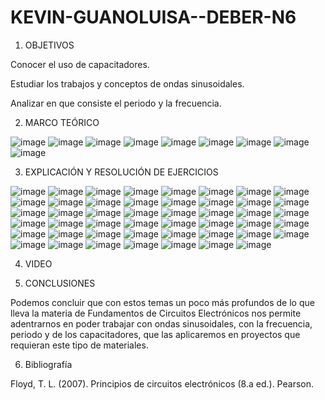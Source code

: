 # KEVIN-GUANOLUISA--DEBER-N6

1.	OBJETIVOS

Conocer el uso de capacitadores.

Estudiar los trabajos y conceptos de ondas sinusoidales.

Analizar en que consiste el periodo y la frecuencia.

2.	MARCO TEÓRICO

![image](https://user-images.githubusercontent.com/104913700/210430420-92b0da0d-87cc-4135-93b5-e73deda351ef.png)
![image](https://user-images.githubusercontent.com/104913700/210430467-de147157-ce7c-47b3-961f-a6da17ad04b2.png)
![image](https://user-images.githubusercontent.com/104913700/210430477-23fa9280-cbfb-4c43-9951-812983b343d7.png)
![image](https://user-images.githubusercontent.com/104913700/210430501-27d75eff-258d-453c-8df1-ac9e0317bf2f.png)
![image](https://user-images.githubusercontent.com/104913700/210430523-527e509b-964a-4159-9251-8a899f562d8a.png)
![image](https://user-images.githubusercontent.com/104913700/210430543-c116c924-3a87-4d6d-9d73-02f3d1ad80c5.png)
![image](https://user-images.githubusercontent.com/104913700/210430556-c662e852-dee0-438d-af89-00b24d567992.png)
![image](https://user-images.githubusercontent.com/104913700/210430568-08b3a598-650b-4c89-8e3a-5a5fbaf03d41.png)
![image](https://user-images.githubusercontent.com/104913700/210430595-23a64555-3dda-4e92-86d5-bf6d5494e81d.png)

3.	EXPLICACIÓN Y RESOLUCIÓN DE EJERCICIOS

![image](https://user-images.githubusercontent.com/104913700/210430675-2f323e54-29d1-4824-9f0c-04e42284aff9.png)
![image](https://user-images.githubusercontent.com/104913700/210430690-b7e17ab3-9fa9-46e8-b504-0ba9e058e00c.png)
![image](https://user-images.githubusercontent.com/104913700/210430702-4809da11-78dd-4119-ae42-7e651b0c4f6f.png)
![image](https://user-images.githubusercontent.com/104913700/210430714-3a78bbf9-aba7-441f-b251-650a8d16e0c3.png)
![image](https://user-images.githubusercontent.com/104913700/210430729-83a926ef-8f28-4a29-baff-bea0d4ba7b19.png)
![image](https://user-images.githubusercontent.com/104913700/210430744-49ecddf9-d254-41a7-9914-6db16021db60.png)
![image](https://user-images.githubusercontent.com/104913700/210430756-4baab67b-3eaf-4806-a4fc-6e6eb60a02b6.png)
![image](https://user-images.githubusercontent.com/104913700/210430764-63f1a4f5-f239-4def-9c51-c982b6369e12.png)
![image](https://user-images.githubusercontent.com/104913700/210430803-a9743df0-8eb6-48c1-be58-144fe8ccb831.png)
![image](https://user-images.githubusercontent.com/104913700/210430811-f5e8b053-1575-4f3b-8182-2485090d6ffe.png)
![image](https://user-images.githubusercontent.com/104913700/210430826-0654aac7-a4bf-4be9-aed4-9745b7964248.png)
![image](https://user-images.githubusercontent.com/104913700/210430870-3557985a-8f2c-4f82-85f1-0e878df817fb.png)
![image](https://user-images.githubusercontent.com/104913700/210430882-8de7f0a1-6ea4-4b30-9623-12f23af35575.png)
![image](https://user-images.githubusercontent.com/104913700/210430910-1fd4f2d5-f691-4864-ab3b-e17db38d156f.png)
![image](https://user-images.githubusercontent.com/104913700/210430928-21067379-3b29-4dcb-bf6b-4a9981f7fb68.png)
![image](https://user-images.githubusercontent.com/104913700/210430940-b8f01df9-e9e7-46e2-9f80-b4a6e7cf288b.png)
![image](https://user-images.githubusercontent.com/104913700/210430964-75fad0f2-10c6-4823-9cfb-83e617500438.png)
![image](https://user-images.githubusercontent.com/104913700/210430974-027a1a5f-3226-41e0-bedd-b6eca4a62e3a.png)
![image](https://user-images.githubusercontent.com/104913700/210430997-9d101a58-410d-484d-b948-5a47712873d5.png)
![image](https://user-images.githubusercontent.com/104913700/210431013-00953fd6-5d84-4125-86f4-ea07afe80381.png)
![image](https://user-images.githubusercontent.com/104913700/210431033-fff0da18-36a9-4210-98f9-5b47dd0c8a90.png)
![image](https://user-images.githubusercontent.com/104913700/210431049-a19770e2-7e65-40b1-9477-c14813f0f151.png)
![image](https://user-images.githubusercontent.com/104913700/210431060-ea35c83e-6526-4308-b4d0-00924356a175.png)
![image](https://user-images.githubusercontent.com/104913700/210431072-466c1602-8e1a-4a1b-b9db-391013e76821.png)
![image](https://user-images.githubusercontent.com/104913700/210431084-b2e21c0c-b29a-4079-aab3-f0953110d7c7.png)
![image](https://user-images.githubusercontent.com/104913700/210431108-4c8f2c41-e92d-4907-ad9a-654789660bcb.png)
![image](https://user-images.githubusercontent.com/104913700/210431121-bbe51a7d-d650-404a-bd35-3fc9c1025fee.png)
![image](https://user-images.githubusercontent.com/104913700/210431136-a8aa5eea-3f56-48e8-9780-f40114b6d679.png)
![image](https://user-images.githubusercontent.com/104913700/210431161-0c2e0c68-5cd8-49db-97db-6de71c568bf0.png)
![image](https://user-images.githubusercontent.com/104913700/210431177-e8f7fe4f-2d5d-49ac-857f-57c6b3149485.png)
![image](https://user-images.githubusercontent.com/104913700/210431206-4eaa6760-8c21-40ec-99de-5c77c95452e1.png)
![image](https://user-images.githubusercontent.com/104913700/210431222-50ac1049-0485-4fdd-937e-e2313429c738.png)
![image](https://user-images.githubusercontent.com/104913700/210431253-e79b8686-8c6d-4399-ac7d-bd20f3b4d063.png)
![image](https://user-images.githubusercontent.com/104913700/210431269-e4648ba2-8811-4739-83a6-b89a25237bd0.png)
![image](https://user-images.githubusercontent.com/104913700/210431301-700c76db-b7b8-45cc-9ded-1d759ee6cb33.png)
![image](https://user-images.githubusercontent.com/104913700/210431315-fc253f62-179c-4779-84c9-b55047e14bbf.png)
![image](https://user-images.githubusercontent.com/104913700/210431353-b05917c2-d567-49d8-b9fd-7566b1fdb27d.png)
![image](https://user-images.githubusercontent.com/104913700/210431370-fd1f979b-ffe5-4e93-8b60-0b915e9db868.png)
![image](https://user-images.githubusercontent.com/104913700/210431377-60302e37-ad91-401b-b2b2-953a95bde83b.png)
![image](https://user-images.githubusercontent.com/104913700/210431405-fa099229-f998-43de-98ac-87fb7c00fe3e.png)
![image](https://user-images.githubusercontent.com/104913700/210431422-02b06e41-ef53-4374-b7e3-ccb2fdcdc906.png)
![image](https://user-images.githubusercontent.com/104913700/210431431-e4f38b0d-6d07-4000-8cb4-680321d67d09.png)
![image](https://user-images.githubusercontent.com/104913700/210431459-0077f09d-90ae-4d96-8c76-09e1e8dafc54.png)
![image](https://user-images.githubusercontent.com/104913700/210431476-d2fb7e36-3780-4dd4-bd28-1e7414f35d12.png)
![image](https://user-images.githubusercontent.com/104913700/210431512-4578d969-53cb-47e8-ae2b-0cda03896c65.png)
![image](https://user-images.githubusercontent.com/104913700/210431528-8dc9f8a3-6f26-4fb2-8a36-ec4eb526a317.png)
![image](https://user-images.githubusercontent.com/104913700/210431547-d78b75fd-78c0-4727-a680-de735a2839b0.png)

4.	VIDEO


5.	CONCLUSIONES

Podemos concluir que con estos temas un poco más profundos de lo que lleva la materia de Fundamentos de Circuitos Electrónicos nos permite adentrarnos en poder trabajar con ondas sinusoidales, con la frecuencia, periodo y de los capacitadores, que las aplicaremos en proyectos que requieran este tipo de materiales.

6.	Bibliografía

Floyd, T. L. (2007). Principios de circuitos electrónicos (8.a ed.). Pearson.























